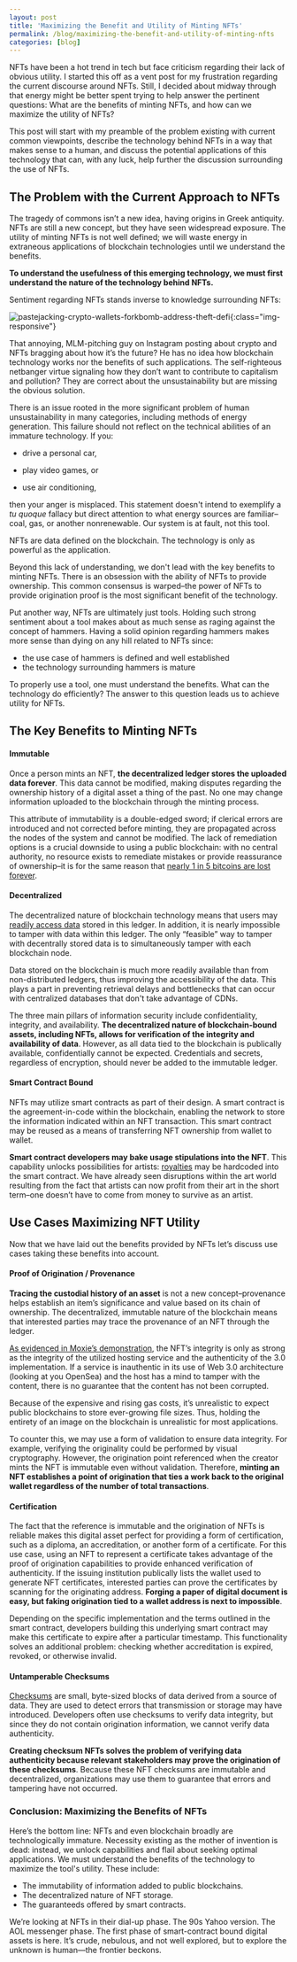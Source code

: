 ```yaml
---
layout: post
title: 'Maximizing the Benefit and Utility of Minting NFTs'
permalink: /blog/maximizing-the-benefit-and-utility-of-minting-nfts
categories: [blog]
---
```


NFTs have been a hot trend in tech but face criticism regarding their lack of obvious utility. I started this off as a vent post for my frustration regarding the current discourse around NFTs. Still, I decided about midway through that energy might be better spent trying to help answer the pertinent questions: What are the benefits of minting NFTs, and how can we maximize the utility of NFTs?

This post will start with my preamble of the problem existing with current common viewpoints, describe the technology behind NFTs in a way that makes sense to a human, and discuss the potential applications of this technology that can, with any luck, help further the discussion surrounding the use of NFTs. 


## The Problem with the Current Approach to NFTs

The tragedy of commons isn’t a new idea, having origins in Greek antiquity. NFTs are still a new concept, but they have seen widespread exposure. The utility of minting NFTs is not well defined; we will waste energy in extraneous applications of blockchain technologies until we understand the benefits. 

**To understand the usefulness of this emerging technology, we must first understand the nature of the technology behind NFTs.**

Sentiment regarding NFTs stands inverse to knowledge surrounding NFTs: 

![pastejacking-crypto-wallets-forkbomb-address-theft-defi](../../../../../assets/image/maximizing-nft-utility-chart-knowledge-forkbomb.png){:class="img-responsive"}

That annoying, MLM-pitching guy on Instagram posting about crypto and NFTs bragging about how it’s the future? He has no idea how blockchain technology works nor the benefits of such applications. The self-righteous netbanger virtue signaling how they don’t want to contribute to capitalism and pollution? They are correct about the unsustainability but are missing the obvious solution.

There is an issue rooted in the more significant problem of human unsustainability in many categories, including methods of energy generation. This failure should not reflect on the technical abilities of an immature technology. If you:

- drive a personal car, 

- play video games, or 

- use air conditioning, 

then your anger is misplaced. This statement doesn't intend to exemplify a _tu quoque_ fallacy but direct attention to what energy sources are familiar–coal, gas, or another nonrenewable. Our system is at fault, not this tool. 

NFTs are data defined on the blockchain. The technology is only as powerful as the application.

Beyond this lack of understanding, we don't lead with the key benefits to minting NFTs. There is an obsession with the ability of NFTs to provide ownership. This common consensus is warped–the power of NFTs to provide origination proof is the most significant benefit of the technology.

Put another way, NFTs are ultimately just tools. Holding such strong sentiment about a tool makes about as much sense as raging against the concept of hammers. Having a solid opinion regarding hammers makes more sense than dying on any hill related to NFTs since:



* the use case of hammers is defined and well established
* the technology surrounding hammers is mature

To properly use a tool, one must understand the benefits. What can the technology do efficiently? The answer to this question leads us to achieve utility for NFTs.


## The Key Benefits to Minting NFTs


#### Immutable 

Once a person mints an NFT, **the decentralized ledger stores the uploaded data forever**. This data cannot be modified, making disputes regarding the ownership history of a digital asset a thing of the past. No one may change information uploaded to the blockchain through the minting process.

This attribute of immutability is a double-edged sword; if clerical errors are introduced and not corrected before minting, they are propagated across the nodes of the system and cannot be modified. The lack of remediation options is a crucial downside to using a public blockchain: with no central authority, no resource exists to remediate mistakes or provide reassurance of ownership–it is for the same reason that [nearly 1 in 5 bitcoins are lost forever](https://www.coindesk.com/tech/2021/12/08/bitcoins-lost-coins-are-worth-the-price/). 


#### Decentralized 

The decentralized nature of blockchain technology means that users may [readily access data](https://interscity.org/assets/AutAvailChain-Automatic-and-Secure-Data-Availability-through-Blockchain.pdf) stored in this ledger. In addition, it is nearly impossible to tamper with data within this ledger. The only “feasible” way to tamper with decentrally stored data is to simultaneously tamper with each blockchain node.

Data stored on the blockchain is much more readily available than from non-distributed ledgers, thus improving the accessibility of the data. This plays a part in preventing retrieval delays and bottlenecks that can occur with centralized databases that don't take advantage of CDNs. 

The three main pillars of information security include confidentiality, integrity, and availability. **The decentralized nature of blockchain-bound assets, including NFTs, allows for verification of the integrity and availability of data**. However, as all data tied to the blockchain is publically available, confidentially cannot be expected. Credentials and secrets, regardless of encryption, should never be added to the immutable ledger.


#### Smart Contract Bound

NFTs may utilize smart contracts as part of their design. A smart contract is the agreement-in-code within the blockchain, enabling the network to store the information indicated within an NFT transaction. This smart contract may be reused as a means of transferring NFT ownership from wallet to wallet.

**Smart contract developers may bake usage stipulations into the NFT**. This capability unlocks possibilities for artists: [royalties](https://cyberscrilla.com/nft-royalties-what-are-they-and-how-do-they-work/) may be hardcoded into the smart contract. We have already seen disruptions within the art world resulting from the fact that artists can now profit from their art in the short term–one doesn’t have to come from money to survive as an artist.


## Use Cases Maximizing NFT Utility

Now that we have laid out the benefits provided by NFTs let’s discuss use cases taking these benefits into account.


#### Proof of Origination / Provenance

**Tracing the custodial history of an asset** is not a new concept–provenance helps establish an item’s significance and value based on its chain of ownership. The decentralized, immutable nature of the blockchain means that interested parties may trace the provenance of an NFT through the ledger.

[As evidenced in Moxie’s demonstration](https://moxie.org/2022/01/07/web3-first-impressions.html), the NFT’s integrity is only as strong as the integrity of the utilized hosting service and the authenticity of the 3.0 implementation. If a service is inauthentic in its use of Web 3.0 architecture (looking at you OpenSea) and the host has a mind to tamper with the content, there is no guarantee that the content has not been corrupted.

Because of the expensive and rising gas costs, it’s unrealistic to expect public blockchains to store ever-growing file sizes. Thus, holding the entirety of an image on the blockchain is unrealistic for most applications.

To counter this, we may use a form of validation to ensure data integrity. For example, verifying the originality could be performed by visual cryptography. However, the origination point referenced when the creator mints the NFT is immutable even without validation. Therefore, **minting an NFT establishes a point of origination that ties a work back to the original wallet regardless of the number of total transactions**.


#### Certification

The fact that the reference is immutable and the origination of NFTs is reliable makes this digital asset perfect for providing a form of certification, such as a diploma, an accreditation, or another form of a certificate. For this use case, using an NFT to represent a certificate takes advantage of the proof of origination capabilities to provide enhanced verification of authenticity. If the issuing institution publically lists the wallet used to generate NFT certificates, interested parties can prove the certificates by scanning for the originating address. **Forging a paper of digital document is easy, but faking origination tied to a wallet address is next to impossible**. 

Depending on the specific implementation and the terms outlined in the smart contract, developers building this underlying smart contract may make this certificate to expire after a particular timestamp. This functionality solves an additional problem: checking whether accreditation is expired, revoked, or otherwise invalid.


#### Untamperable Checksums

[Checksums](https://en.wikipedia.org/wiki/Checksum#:~:text=A%20checksum%20is%20a%20small,upon%20to%20verify%20data%20authenticity.) are small, byte-sized blocks of data derived from a source of data. They are used to detect errors that transmission or storage may have introduced. Developers often use checksums to verify data integrity, but since they do not contain origination information, we cannot verify data authenticity.

**Creating checksum NFTs solves the problem of verifying data authenticity because relevant stakeholders may prove the origination of these checksums**. Because these NFT checksums are immutable and decentralized, organizations may use them to guarantee that errors and tampering have not occurred.


### Conclusion: Maximizing the Benefits of NFTs

Here’s the bottom line: NFTs and even blockchain broadly are technologically immature. Necessity existing as the mother of invention is dead: instead, we unlock capabilities and flail about seeking optimal applications. We must understand the benefits of the technology to maximize the tool's utility. These include:
- The immutability of information added to public blockchains.
- The decentralized nature of NFT storage.
- The guaranteeds offered by smart contracts.

We’re looking at NFTs in their dial-up phase. The 90s Yahoo version. The AOL messenger phase. The first phase of smart-contract bound digital assets is here. It’s crude, nebulous, and not well explored, but to explore the unknown is human—the frontier beckons. 